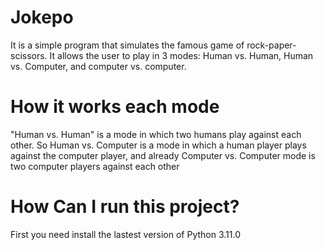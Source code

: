 # Jokepo
It is a simple program that simulates the famous game of rock-paper-scissors. It allows the user to play in 3 modes: Human vs. Human, Human vs. Computer, and computer vs. computer.
<h1>How it works each mode</h1>
<p> "Human vs. Human" is a mode in which two humans play against each other. So Human vs. Computer is a mode in which a human player plays against the computer player, and already Computer vs. Computer mode is  two computer players against each other </p>
<h1> How Can I run this project?</h1>
<p> First you need install the lastest version of Python 3.11.0</p>
